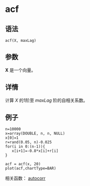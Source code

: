 # acf

## 语法

`acf(X, maxLag)`

## 参数

**X** 是一个向量。

## 详情

计算 *X* 的1阶至 *maxLag* 阶的自相关系数。

## 例子

```
n=10000
x=array(DOUBLE, n, n, NULL)
x[0]=1
r=rand(0.05, n)-0.025
for(i in 0:(n-1)){
   x[i+1]=-0.8*x[i]+r[i]
}

acf = acf(x, 20)
plot(acf,chartType=BAR)
```

相关函数： [autocorr](autocorr.html)

